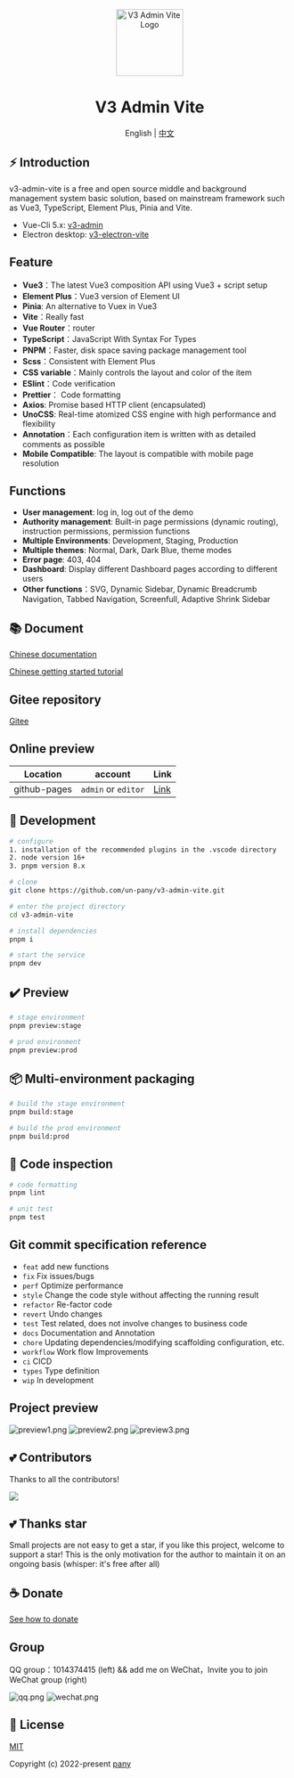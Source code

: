 <div align="center">
  <img alt="V3 Admin Vite Logo" width="120" height="120" src="../src/assets/layouts/logo.png">
  <h1>V3 Admin Vite</h1>
  <span>English | <a href="README.zh-CN.md">中文</a></span>
</div>

## ⚡ Introduction

v3-admin-vite is a free and open source middle and background management system basic solution, based on mainstream framework such as Vue3, TypeScript, Element Plus, Pinia and Vite.

- Vue-Cli 5.x: [v3-admin](https://github.com/un-pany/v3-admin)
- Electron desktop: [v3-electron-vite](https://github.com/un-pany/v3-electron-vite)

## Feature

- **Vue3**：The latest Vue3 composition API using Vue3 + script setup
- **Element Plus**：Vue3 version of Element UI
- **Pinia**: An alternative to Vuex in Vue3
- **Vite**：Really fast
- **Vue Router**：router
- **TypeScript**：JavaScript With Syntax For Types
- **PNPM**：Faster, disk space saving package management tool
- **Scss**：Consistent with Element Plus
- **CSS variable**：Mainly controls the layout and color of the item
- **ESlint**：Code verification
- **Prettier**： Code formatting
- **Axios**: Promise based HTTP client (encapsulated)
- **UnoCSS**: Real-time atomized CSS engine with high performance and flexibility
- **Annotation**：Each configuration item is written with as detailed comments as possible
- **Mobile Compatible**: The layout is compatible with mobile page resolution

## Functions

- **User management**: log in, log out of the demo
- **Authority management**: Built-in page permissions (dynamic routing), instruction permissions, permission functions
- **Multiple Environments**: Development, Staging, Production
- **Multiple themes**: Normal, Dark, Dark Blue, theme modes
- **Error page**: 403, 404
- **Dashboard**: Display different Dashboard pages according to different users
- **Other functions**：SVG, Dynamic Sidebar, Dynamic Breadcrumb Navigation, Tabbed Navigation, Screenfull, Adaptive Shrink Sidebar

## 📚 Document

[Chinese documentation](https://juejin.cn/post/7089377403717287972)

[Chinese getting started tutorial](https://juejin.cn/column/7207659644487139387)

## Gitee repository

[Gitee](https://gitee.com/un-pany/v3-admin-vite)

## Online preview

| Location     | account             | Link                                            |
| ------------ | ------------------- | ----------------------------------------------- |
| github-pages | `admin` or `editor` | [Link](https://un-pany.github.io/v3-admin-vite) |

## 🚀 Development

```bash
# configure
1. installation of the recommended plugins in the .vscode directory
2. node version 16+
3. pnpm version 8.x

# clone
git clone https://github.com/un-pany/v3-admin-vite.git

# enter the project directory
cd v3-admin-vite

# install dependencies
pnpm i

# start the service
pnpm dev
```

## ✔️ Preview

```bash
# stage environment
pnpm preview:stage

# prod environment
pnpm preview:prod
```

## 📦️ Multi-environment packaging

```bash
# build the stage environment
pnpm build:stage

# build the prod environment
pnpm build:prod
```

## 🔧 Code inspection

```bash
# code formatting
pnpm lint

# unit test
pnpm test
```

## Git commit specification reference

- `feat` add new functions
- `fix` Fix issues/bugs
- `perf` Optimize performance
- `style` Change the code style without affecting the running result
- `refactor` Re-factor code
- `revert` Undo changes
- `test` Test related, does not involve changes to business code
- `docs` Documentation and Annotation
- `chore` Updating dependencies/modifying scaffolding configuration, etc.
- `workflow` Work flow Improvements
- `ci` CICD
- `types` Type definition
- `wip` In development

## Project preview

![preview1.png](../src/assets/docs/preview1.png)
![preview2.png](../src/assets/docs/preview2.png)
![preview3.png](../src/assets/docs/preview3.png)

## 💕 Contributors

Thanks to all the contributors!

<a href="https://github.com/un-pany/v3-admin-vite/graphs/contributors">
  <img src="https://contrib.rocks/image?repo=un-pany/v3-admin-vite" />
</a>

## 💕 Thanks star

Small projects are not easy to get a star, if you like this project, welcome to support a star! This is the only motivation for the author to maintain it on an ongoing basis (whisper: it's free after all)

## ☕ Donate

[See how to donate](https://github.com/un-pany/v3-admin-vite/issues/69)

## Group

QQ group：1014374415 (left) && add me on WeChat，Invite you to join WeChat group (right)

![qq.png](../src/assets/docs/qq.png)
![wechat.png](../src/assets/docs/wechat.png)

## 📄 License

[MIT](../LICENSE)

Copyright (c) 2022-present [pany](https://github.com/pany-ang)
